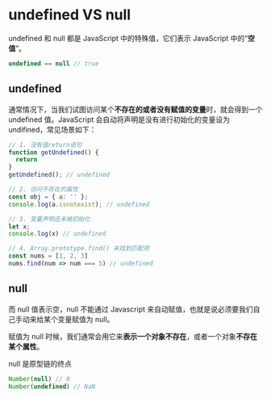 # undefined VS null
undefined 和 null 都是 JavaScript 中的特殊值，它们表示 JavaScript 中的“**空值**”。

```javascript
undefined == null // true
```

## undefined
通常情况下，当我们试图访问某个**不存在的或者没有赋值的变量**时，就会得到一个 undefined 值。JavaScript 会自动将声明是没有进行初始化的变量设为 undifined，常见场景如下：
```javascript
// 1. 没有值return语句
function getUndefined() {
  return 
}
getUndefined(); // undefined

// 2. 访问不存在的属性
const obj = { a: '' };
console.log(a.isnotexist); // undefined

// 3. 变量声明还未被初始化
let x;
console.log(x) // undefined

// 4. Array.prototype.find() 未找到匹配项
const nums = [1, 2, 3]
nums.find(num => num === 5) // undefined
```

## null
而 null 值表示空，null 不能通过 Javascript 来自动赋值，也就是说必须要我们自己手动来给某个变量赋值为 null。

赋值为 null 时候，我们通常会用它来**表示一个对象不存在**，或者一个对象**不存在某个属性**。

null 是原型链的终点

```javascript
Number(null) // 0
Number(undefined) // NaN
```

